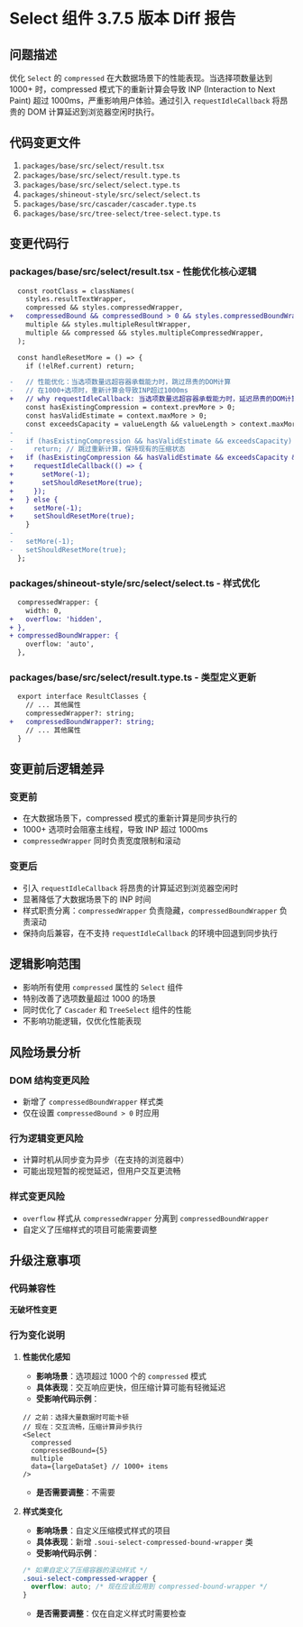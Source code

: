 # Select 组件 3.7.5 版本 Diff 报告

## 问题描述

优化 `Select` 的 `compressed` 在大数据场景下的性能表现。当选择项数量达到 1000+ 时，compressed 模式下的重新计算会导致 INP (Interaction to Next Paint) 超过 1000ms，严重影响用户体验。通过引入 `requestIdleCallback` 将昂贵的 DOM 计算延迟到浏览器空闲时执行。

## 代码变更文件

1. `packages/base/src/select/result.tsx`
2. `packages/base/src/select/result.type.ts`
3. `packages/base/src/select/select.type.ts`
4. `packages/shineout-style/src/select/select.ts`
5. `packages/base/src/cascader/cascader.type.ts`
6. `packages/base/src/tree-select/tree-select.type.ts`

## 变更代码行

### packages/base/src/select/result.tsx - 性能优化核心逻辑

```diff
  const rootClass = classNames(
    styles.resultTextWrapper,
    compressed && styles.compressedWrapper,
+   compressedBound && compressedBound > 0 && styles.compressedBoundWrapper,
    multiple && styles.multipleResultWrapper,
    multiple && compressed && styles.multipleCompressedWrapper,
  );

  const handleResetMore = () => {
    if (!elRef.current) return;

-   // 性能优化：当选项数量远超容器承载能力时，跳过昂贵的DOM计算
-   // 在1000+选项时，重新计算会导致INP超过1000ms
+   // why requestIdleCallback: 当选项数量远超容器承载能力时，延迟昂贵的DOM计算，在1000+选项时，同步的重新计算会导致INP超过1000ms
    const hasExistingCompression = context.prevMore > 0;
    const hasValidEstimate = context.maxMore > 0;
    const exceedsCapacity = valueLength && valueLength > context.maxMore;
-
-   if (hasExistingCompression && hasValidEstimate && exceedsCapacity) {
-     return; // 跳过重新计算，保持现有的压缩状态
+   if (hasExistingCompression && hasValidEstimate && exceedsCapacity && typeof requestIdleCallback !== 'undefined') {
+     requestIdleCallback(() => {
+       setMore(-1);
+       setShouldResetMore(true);
+     });
+   } else {
+     setMore(-1);
+     setShouldResetMore(true);
    }
-
-   setMore(-1);
-   setShouldResetMore(true);
  };
```

### packages/shineout-style/src/select/select.ts - 样式优化

```diff
  compressedWrapper: {
    width: 0,
+   overflow: 'hidden',
+ },
+ compressedBoundWrapper: {
    overflow: 'auto',
  },
```

### packages/base/src/select/result.type.ts - 类型定义更新

```diff
  export interface ResultClasses {
    // ... 其他属性
    compressedWrapper?: string;
+   compressedBoundWrapper?: string;
    // ... 其他属性
  }
```

## 变更前后逻辑差异

### 变更前
- 在大数据场景下，compressed 模式的重新计算是同步执行的
- 1000+ 选项时会阻塞主线程，导致 INP 超过 1000ms
- `compressedWrapper` 同时负责宽度限制和滚动

### 变更后
- 引入 `requestIdleCallback` 将昂贵的计算延迟到浏览器空闲时
- 显著降低了大数据场景下的 INP 时间
- 样式职责分离：`compressedWrapper` 负责隐藏，`compressedBoundWrapper` 负责滚动
- 保持向后兼容，在不支持 `requestIdleCallback` 的环境中回退到同步执行

## 逻辑影响范围

- 影响所有使用 `compressed` 属性的 `Select` 组件
- 特别改善了选项数量超过 1000 的场景
- 同时优化了 `Cascader` 和 `TreeSelect` 组件的性能
- 不影响功能逻辑，仅优化性能表现

## 风险场景分析

### DOM 结构变更风险
- 新增了 `compressedBoundWrapper` 样式类
- 仅在设置 `compressedBound > 0` 时应用

### 行为逻辑变更风险
- 计算时机从同步变为异步（在支持的浏览器中）
- 可能出现短暂的视觉延迟，但用户交互更流畅

### 样式变更风险
- `overflow` 样式从 `compressedWrapper` 分离到 `compressedBoundWrapper`
- 自定义了压缩样式的项目可能需要调整

## 升级注意事项

### 代码兼容性
**无破坏性变更**

### 行为变化说明

1. **性能优化感知**
   - **影响场景**：选项超过 1000 个的 `compressed` 模式
   - **具体表现**：交互响应更快，但压缩计算可能有轻微延迟
   - **受影响代码示例**：
   ```tsx
   // 之前：选择大量数据时可能卡顿
   // 现在：交互流畅，压缩计算异步执行
   <Select 
     compressed 
     compressedBound={5}
     multiple 
     data={largeDataSet} // 1000+ items
   />
   ```
   - **是否需要调整**：不需要

2. **样式类变化**
   - **影响场景**：自定义压缩模式样式的项目
   - **具体表现**：新增 `.soui-select-compressed-bound-wrapper` 类
   - **受影响代码示例**：
   ```css
   /* 如果自定义了压缩容器的滚动样式 */
   .soui-select-compressed-wrapper {
     overflow: auto; /* 现在应该应用到 compressed-bound-wrapper */
   }
   ```
   - **是否需要调整**：仅在自定义样式时需要检查